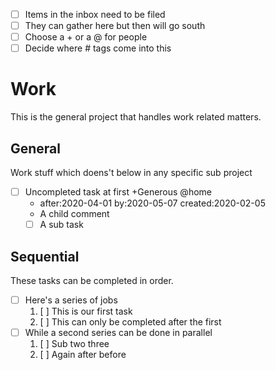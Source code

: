 - [ ] Items in the inbox need to be filed
- [ ] They can gather here but then will go south
- [ ] Choose a + or a @ for people
- [ ] Decide where # tags come into this

# Work

This is the general project that handles work related matters.

## General

Work stuff which doens't below in any specific sub project

- [ ] Uncompleted task at first +Generous @home
  - after:2020-04-01 by:2020-05-07 created:2020-02-05
  - A child comment
  - [ ] A sub task

## Sequential

These tasks can be completed in order.

- [ ] Here's a series of jobs
  1. [ ] This is our first task
  1. [ ] This can only be completed after the first
- [ ] While a second series can be done in parallel
  1. [ ] Sub two three
  1. [ ] Again after before
